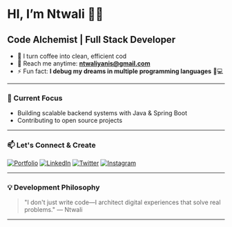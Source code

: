 # HI, I’m Ntwali 🥷🏼

## Code Alchemist | Full Stack Developer

- 🚀 I turn coffee into clean, efficient cod
- 📧 Reach me anytime: **ntwaliyanis@gmail.com**
- ⚡ Fun fact: **I debug my dreams in multiple programming languages** 🛌💻

---

### 🎯 Current Focus

- Building scalable backend systems with Java & Spring Boot
- Contributing to open source projects

---

### 📫 Let's Connect & Create

[![Portfolio](https://img.shields.io/badge/Portfolio-%23000000.svg?style=for-the-badge&logo=react&logoColor=white)](https://ntwali-yanis.vercel.app/)
[![LinkedIn](https://img.shields.io/badge/LinkedIn-%230077B5.svg?style=for-the-badge&logo=linkedin&logoColor=white)](https://www.linkedin.com/in/ntwali-yanis-3223a6388/)
[![Twitter](https://img.shields.io/badge/Twitter-%231DA1F2.svg?style=for-the-badge&logo=Twitter&logoColor=white)](https://x.com/ntwali_00)
[![Instagram](https://img.shields.io/badge/Instagram-%23E4405F.svg?style=for-the-badge&logo=Instagram&logoColor=white)](https://www.instagram.com/n.t.w.a.l.i_______/)

---

### 💡 Development Philosophy

> "I don't just write code—I architect digital experiences that solve real problems."
> — Ntwali

---


